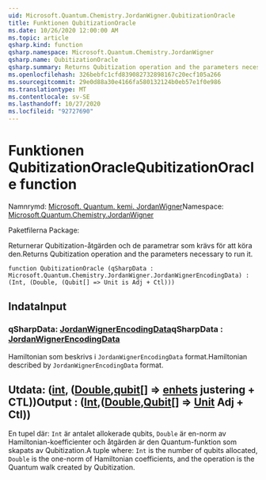 ```yaml
---
uid: Microsoft.Quantum.Chemistry.JordanWigner.QubitizationOracle
title: Funktionen QubitizationOracle
ms.date: 10/26/2020 12:00:00 AM
ms.topic: article
qsharp.kind: function
qsharp.namespace: Microsoft.Quantum.Chemistry.JordanWigner
qsharp.name: QubitizationOracle
qsharp.summary: Returns Qubitization operation and the parameters necessary to run it.
ms.openlocfilehash: 326bebfc1cfd839082732898167c20ecf105a266
ms.sourcegitcommit: 29e0d88a30e4166fa580132124b0eb57e1f0e986
ms.translationtype: MT
ms.contentlocale: sv-SE
ms.lasthandoff: 10/27/2020
ms.locfileid: "92727690"
---
```

# <a name="qubitizationoracle-function"></a><span data-ttu-id="43b01-102">Funktionen QubitizationOracle</span><span class="sxs-lookup"><span data-stu-id="43b01-102">QubitizationOracle function</span></span>

<span data-ttu-id="43b01-103">Namnrymd: [Microsoft. Quantum. kemi. JordanWigner](xref:Microsoft.Quantum.Chemistry.JordanWigner)</span><span class="sxs-lookup"><span data-stu-id="43b01-103">Namespace: [Microsoft.Quantum.Chemistry.JordanWigner](xref:Microsoft.Quantum.Chemistry.JordanWigner)</span></span>

<span data-ttu-id="43b01-104">Paketfilerna [](https://nuget.org/packages/)</span><span class="sxs-lookup"><span data-stu-id="43b01-104">Package: [](https://nuget.org/packages/)</span></span>


<span data-ttu-id="43b01-105">Returnerar Qubitization-åtgärden och de parametrar som krävs för att köra den.</span><span class="sxs-lookup"><span data-stu-id="43b01-105">Returns Qubitization operation and the parameters necessary to run it.</span></span>

```qsharp
function QubitizationOracle (qSharpData : Microsoft.Quantum.Chemistry.JordanWigner.JordanWignerEncodingData) : (Int, (Double, (Qubit[] => Unit is Adj + Ctl)))
```


## <a name="input"></a><span data-ttu-id="43b01-106">Indata</span><span class="sxs-lookup"><span data-stu-id="43b01-106">Input</span></span>

### <a name="qsharpdata--jordanwignerencodingdata"></a><span data-ttu-id="43b01-107">qSharpData: [JordanWignerEncodingData](xref:Microsoft.Quantum.Chemistry.JordanWigner.JordanWignerEncodingData)</span><span class="sxs-lookup"><span data-stu-id="43b01-107">qSharpData : [JordanWignerEncodingData](xref:Microsoft.Quantum.Chemistry.JordanWigner.JordanWignerEncodingData)</span></span>

<span data-ttu-id="43b01-108">Hamiltonian som beskrivs i `JordanWignerEncodingData` format.</span><span class="sxs-lookup"><span data-stu-id="43b01-108">Hamiltonian described by `JordanWignerEncodingData` format.</span></span>



## <a name="output--intdoublequbit--unit-adj--ctl"></a><span data-ttu-id="43b01-109">Utdata: ([int](xref:microsoft.quantum.lang-ref.int), ([Double](xref:microsoft.quantum.lang-ref.double),[qubit](xref:microsoft.quantum.lang-ref.qubit)[] => [enhets](xref:microsoft.quantum.lang-ref.unit) justering + CTL))</span><span class="sxs-lookup"><span data-stu-id="43b01-109">Output : ([Int](xref:microsoft.quantum.lang-ref.int),([Double](xref:microsoft.quantum.lang-ref.double),[Qubit](xref:microsoft.quantum.lang-ref.qubit)[] => [Unit](xref:microsoft.quantum.lang-ref.unit) Adj + Ctl))</span></span>

<span data-ttu-id="43b01-110">En tupel där: `Int` är antalet allokerade qubits, `Double` är en-norm av Hamiltonian-koefficienter och åtgärden är den Quantum-funktion som skapats av Qubitization.</span><span class="sxs-lookup"><span data-stu-id="43b01-110">A tuple where: `Int` is the number of qubits allocated, `Double` is the one-norm of Hamiltonian coefficients, and the operation is the Quantum walk created by Qubitization.</span></span>
